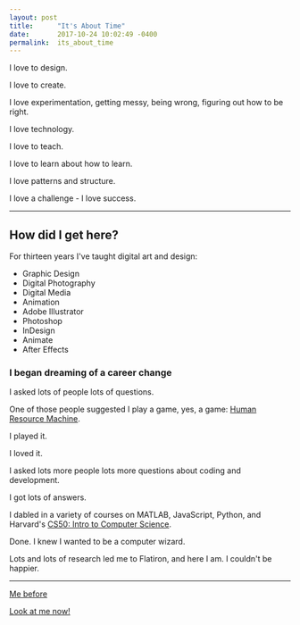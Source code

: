 ```yaml
---
layout: post
title:      "It's About Time"
date:       2017-10-24 10:02:49 -0400
permalink:  its_about_time
---
```


<p>I love to design.</p>
<p>I love to create.</p>
<p>I love experimentation, getting messy, being wrong, figuring out how to be right.</p>
<p>I love technology. </p>
<p>I love to teach.</p>
<p>I love to learn about how to learn.</p>
<p>I love patterns and structure.</p>
<p>I love a challenge - I love success.</p>

--- 
## How did I get here?
For thirteen years I've taught digital art and design:
* Graphic Design
* Digital Photography
* Digital Media
* Animation
* Adobe Illustrator
* Photoshop
* InDesign
* Animate
* After Effects

### I began dreaming of a career change

I asked lots of people lots of questions.

One of those people suggested I play a game, yes, a game: 
[Human Resource Machine](https://tomorrowcorporation.com/humanresourcemachine).

I played it.

I loved it.

I asked lots more people lots more questions about coding and development.

I got lots of answers.

I dabled in a variety of courses on MATLAB, JavaScript, Python, and Harvard's
[CS50: Intro to Computer Science](http://online-learning.harvard.edu/course/cs50-introduction-computer-science).

Done. I knew I wanted to be a computer wizard.

Lots and lots of research led me to Flatiron, and here I am. I couldn't be happier.

---
[Me before](http://www.dumpaday.com/wp-content/uploads/2014/03/funny-dogs-sleeping-anywhere-28.jpg)

[Look at me now!](https://i.pinimg.com/736x/60/34/6a/60346aad1a0e22af3e97ac9dd3118add--happy-puppy-happy-dogs.jpg)





